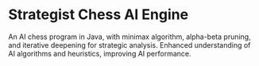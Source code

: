 # Strategist Chess AI Engine
An AI chess program in Java, with minimax algorithm, alpha-beta pruning, and iterative deepening for strategic analysis. Enhanced understanding of AI algorithms and heuristics, improving AI performance.
